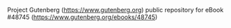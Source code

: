Project Gutenberg (https://www.gutenberg.org) public repository for eBook #48745 (https://www.gutenberg.org/ebooks/48745)
